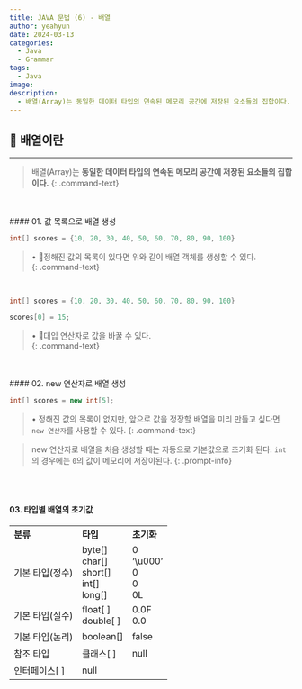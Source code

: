 ```yaml
---
title: JAVA 문법 (6) - 배열
author: yeahyun
date: 2024-03-13
categories:
  - Java
  - Grammar
tags:
  - Java
image: 
description:
  - 배열(Array)는 동일한 데이터 타입의 연속된 메모리 공간에 저장된 요소들의 집합이다.
---
```

## 🔎 배열이란
---

>배열(Array)는 **동일한 데이터 타입의 연속된 메모리 공간에 저장된 요소들의 집합이다.**
{: .command-text}


<br>
<br>
#### 01. 값 목록으로 배열 생성

```java
int[] scores = {10, 20, 30, 40, 50, 60, 70, 80, 90, 100}
```

>• 정해진 값의 목록이 있다면 위와 같이 배열 객체를 생성할 수 있다.  
{: .command-text}

<br>

```java
int[] scores = {10, 20, 30, 40, 50, 60, 70, 80, 90, 100}

scores[0] = 15;
```

>• 대입 연산자로 값을 바꿀 수 있다.  
{: .command-text}

<br>
<br>
#### 02. new 연산자로 배열 생성

```java
int[] scores = new int[5];
```

>• 정해진 값의 목록이 없지만, 앞으로 값을 정장할 배열을 미리 만들고 싶다면 `new 연산자`를 사용할 수 있다.
{: .command-text}

>new 연산자로 배열을 처음 생성할 때는 자동으로 기본값으로 초기화 된다.
>`int`의 경우에는 `0`의 값이 메모리에 저장이된다.
{: .prompt-info}

<br>
<br>

#### 03. 타입별 배열의 초기값

|           |                                                        |                                      |
| --------- | ------------------------------------------------------ | ------------------------------------ |
| **분류**    | **타입**                                                 | **초기화**                              |
| 기본 타입(정수) | byte[]  <br>char[]  <br>short[]  <br>int[]  <br>long[] | 0  <br>‘\u000’  <br>0  <br>0  <br>0L |
| 기본 타입(실수) | float[ ]  <br>double[ ]                                | 0.0F  <br>0.0                        |
| 기본 타입(논리) | boolean[]                                              | false                                |
| 참조 타입     | 클래스[ ]                                                 | null                                 |
| 인터페이스[ ]  | null                                                   |                                      |

